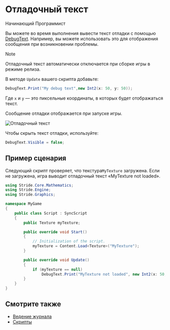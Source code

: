 ﻿# Отладочный текст

<span class="badge text-bg-primary">Начинающий</span>
<span class="badge text-bg-success">Программист</span>

Вы можете во время выполнения вывести текст отладки  с помощью [DebugText](xref:Stride.Engine.ScriptComponent.DebugText). Например, вы можете использовать это для отображения сообщения при возникновении проблемы.

>[!Note]
>Отладочный текст автоматически отключается при сборке игры в режиме релиза.

В методе `Update` вашего скрипта добавьте:

```cs
DebugText.Print("My debug text",new Int2(x: 50, y: 50));
```

Где `x` и `y` — это пиксельные координаты, в которых будет отображаться текст.

Сообщение отладки отображается при запуске игры.

![Отладочный текст](media/my-debug-text.jpg)

Чтобы скрыть текст отладки, используйте:

```cs
DebugText.Visible = false;
```

## Пример сценария

Следующий скрипт проверяет, что текстура`MyTexture` загружена. Если не загружена, игра выводит отладочный текст «MyTexture not loaded».
```cs
using Stride.Core.Mathematics;
using Stride.Engine;
using Stride.Graphics;

namespace MyGame
{
    public class Script : SyncScript
    {
		public Texture myTexture;

        public override void Start()
        {
            // Initialization of the script.
            myTexture = Content.Load<Texture>("MyTexture");
        }

        public override void Update()
        {
			if (myTexture == null)
                DebugText.Print("MyTexture not loaded", new Int2(x: 50, y: 50));
        }
    }
}
```

## Смотрите также

* [Ведение журнала](logging.md)
* [Скрипты](../scripts/index.md)